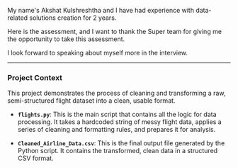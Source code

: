 My name's Akshat Kulshreshtha and I have had experience with data-related solutions creation for 2 years.

Here is the assessment, and I want to thank the Super team for giving me the opportunity to take this assessment.

I look forward to speaking about myself more in the interview.

---

### Project Context

This project demonstrates the process of cleaning and transforming a raw, semi-structured flight dataset into a clean, usable format.

-   **`flights.py`**: This is the main script that contains all the logic for data processing. It takes a hardcoded string of messy flight data, applies a series of cleaning and formatting rules, and prepares it for analysis.

-   **`Cleaned_Airline_Data.csv`**: This is the final output file generated by the Python script. It contains the transformed, clean data in a structured CSV format. 